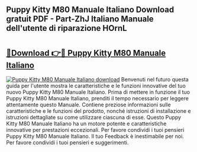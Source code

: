 ## Puppy Kitty M80 Manuale Italiano Download gratuit PDF - Part-ZhJ Italiano Manuale dell'utente di riparazione HOrnL

# <h2><a href="http://dfcz9fg.blite.top/?on=Puppy+Kitty+M80+Manuale+Italiano">🔗Download 👉🔴 Puppy Kitty M80 Manuale Italiano</a></h2>

[![Puppy Kitty M80 Manuale Italiano download](https://i.imgur.com/lujVjoI.png)](http://dfcz9fg.blite.top/?on=Puppy+Kitty+M80+Manuale+Italiano)
Benvenuti nel futuro questa guida per l'utente mostra le caratteristiche e le funzioni innovative del tuo nuovo Puppy Kitty M80 Manuale Italiano. Prima di mettere in funzione il tuo Puppy Kitty M80 Manuale Italiano, prenditi il tempo necessario per leggere attentamente questo Manuale. Contiene preziose informazioni sulle caratteristiche e le funzioni del prodotto, nonché istruzioni di installazione e istruzioni dettagliate su come utilizzare ciascuna di esse. Questo Puppy Kitty M80 Manuale Italiano ha un motore potente e caratteristiche innovative per prestazioni eccezionali. Per favore condividi i tuoi pensieri Puppy Kitty M80 Manuale Italiano. Il tuo Feedback è inestimabile per noi. Per favore condividi i tuoi pensieri e suggerimenti.
